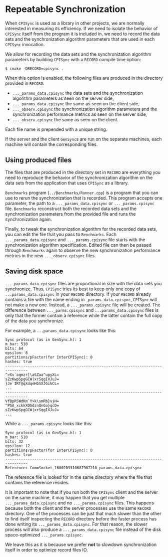 # Repeatable Synchronization
When `CPISync` is used as a library in other projects, we are normally
interested in measuring its efficiency. If we need to isolate the
behavior of `CPISync` itself from the program it is included in, we
need to record the data sets and the synchronization algorithm
parameters that are used in each `CPISync` invocation.

We allow for recording the data sets and the synchronization algorithm
parameters by building `CPISync` with a `RECORD` compile time option:

``` shell
$ cmake -DRECORD=cpisync .
```

When this option is enabled, the following files are produced in the
directory provided in `RECORD`:
- `..._params_data.cpisync` the data sets and the synchronization algorithm
  parameters as seen on the server side,
- `..._params_data.cpisync` the same as seen on the client side,
- `..._observ.cpisync` the synchronization algorithm parameters and
  the synchronization performance metrics as seen on the server side,
- `..._observ.cpisync` the same as seen on the client.

Each file name is prepended with a unique string.

If the server and the client `GenSync`s are run on the separate
machines, each machine will contain the corresponding files.

## Using produced files
The files that are produced in the directory set in `RECORD` are
everything you need to reproduce the behavior of the synchronization
algorithm on the data sets from the application that uses `CPISync` as
a library.

`Benchmarks` program (`../Benchmarks/Runner.cpp`) is a program that
you can use to rerun the synchronization that is recorded. This
program accepts one parameter, the path to a `..._params_data.cpisync`
or `..._params.cpisync` file. `Benchmarks` reconstruct both the
recorded data sets and the synchronization parameters from the
provided file and runs the synchronization again.

Finally, to tweak the synchronization algorithm for the recorded data
sets, you can edit the file that you pass to `Benchmarks`. Each
`..._params_data.cpisync` and `..._params.cpisync` file starts with
the synchronization algorithm specification. Edited file can then be
passed through `Benchmarks` again to observe the new synchronization
performance metrics in the new `..._observ.cpisync` files.

## Saving disk space
`..._params_data.cpisync` files are proportional in size with the data
sets you synchronize. Thus, `CPISync` tries its best to keep only one
copy of `...params_data.cpisync` in your `RECORD` directory. If your
`RECORD` already contains a file with the name ending in
`_params_data.cpisync`, `CPISync` will not make a new one. Instead, a
`..._params.cpisync` file will be created. The difference between
`..._parms.cpisync` and `...params_data.cpisync` files is only that
the former contain a reference while the latter contain the full copy
of the data you synchronize.

For example, a `...params_data.cpisync` looks like this:

``` shell
Sync protocol (as in GenSync.h): 1
m_bar: 510
bits: 64
epsilon: 8
partitions/pFactor(for InterCPISync): 0
hashes: true
--------------------------------------------------------------------------------
^>Xv`aqmzr]\aSZaa^upyXL=
sZzKwpSpgGCW|xrSqgIXJuJ=
}Je`IRf@qXdqeHbSXJGikCL=
...
--------------------------------------------------------------------------------
VfBpRSWdKm`Y>k\smRb}vjH=
^PSA_xckkXQGdznQnGa}qcD=
sZzKwpSpgGCW|xrSqgIXJuJ=
...

```

While a `..._params.cpisync` looks like this:

``` shell
Sync protocol (as in GenSync.h): 1
m_bar: 510
bits: 32
epsilon: 12
partitions/pFactor(for InterCPISync): 0
hashes: true
--------------------------------------------------------------------------------
Reference: CommSocket_1600209310687907210_params_data.cpisync
```

The reference file is looked for in the same directory where the file
that contains the reference resides.

It is important to note that if you run both the `CPISync` client and
the server on the same machine, it may happen that you get multiple
`..._params_data.cpisync` and no `..._params.cpisync` files. This
happens because both the client and the server processes use the same
`RECORD` directory. One of the processes can be just that much slower
than the other to find itself inspecting the `RECORD` directory before
the faster process has done writing its `..._params_data.cpisync`. For
that reason, the slower process will also produce a
`..._params_data.cpisync` file instead of the disk space-optimized
`..._params.cpisync`.

We leave this as it is because we prefer **not** to slowdown
synchronization itself in order to optimize record files IO.
